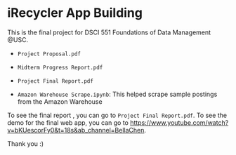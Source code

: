 # iRecycler App Building

This is the final project for DSCI 551 Foundations of Data Management @USC.
- `Project Proposal.pdf`
- `Midterm Progress Report.pdf`
- `Project Final Report.pdf`



- `Amazon Warehouse Scrape.ipynb`: This helped scrape sample postings from the Amazon Warehouse


To see the final report , you can go to `Project Final Report.pdf`.
To see the demo for the final web app, you can go to https://www.youtube.com/watch?v=bKUescorFy0&t=18s&ab_channel=BellaChen.

Thank you :)
